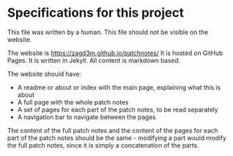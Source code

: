 # Specifications for this project

This file was written by a human.
This file should not be visible on the website.

The website is https://zagd3m.github.io/patchnotes/
It is hosted on GitHub Pages.
It is written in Jekyll.
All content is markdown based.

The website should have:
- A readme or about or index with the main page, explaining what this is about
- A full page with the whole patch notes
- A set of pages for each part of the patch notes, to be read separately
- A navigation bar to navigate between the pages

The content of the full patch notes and the content of the pages for each part of the patch notes should be the same - modifying a part would modify the full patch notes, since it is simply a concatenation of the parts.
